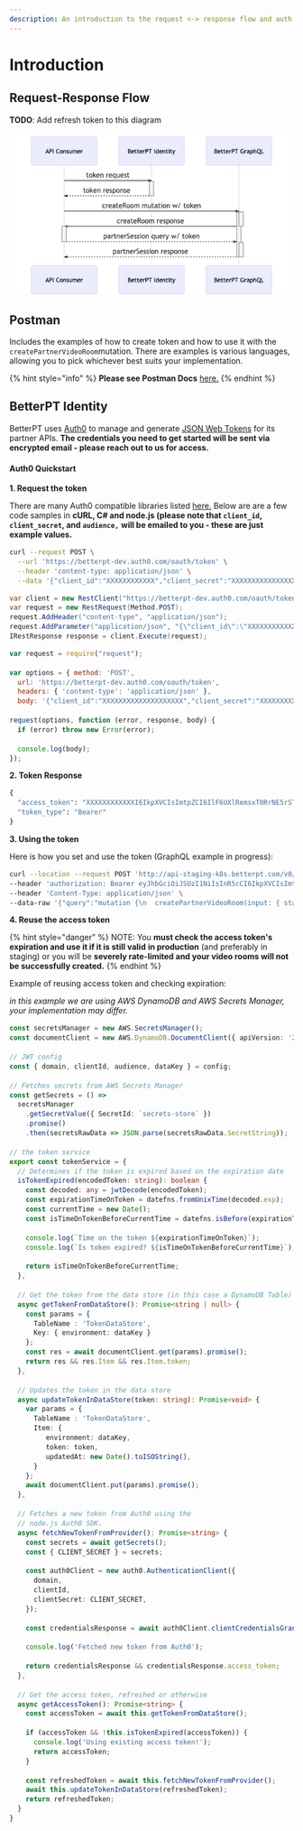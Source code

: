 ```yaml
---
description: An introduction to the request <-> response flow and auth process.
---
```


# Introduction

## Request-Response Flow

**TODO**: Add refresh token to this diagram

![Request-Response Diagram](.gitbook/assets/mermaid-diagram-20200406233222.png)



## Postman

Includes the examples of how to create token and how to use it with the `createPartnerVideoRoom`mutation. There are examples is various languages, allowing you to pick whichever best suits your implementation.

{% hint style="info" %}
**Please see Postman Docs** [here.](https://documenter.getpostman.com/view/2134451/SzezdCGp?version=latest)
{% endhint %}

## BetterPT Identity

BetterPT uses [Auth0](https://www.auth0.com) to manage and generate [JSON Web Tokens](https://jwt.io) for its partner APIs. **The credentials you need to get started will be sent via encrypted email - please reach out to us for access.**

#### Auth0 Quickstart

**1. Request the token**

There are many Auth0 compatible libraries listed [here.](https://auth0.com/docs/libraries) Below are are a few code samples in **cURL, C\# and node.js \(please note that `client_id`, `client_secret`, and `audience,`** **will be emailed to you - these are just example values.**

```bash
curl --request POST \
  --url 'https://betterpt-dev.auth0.com/oauth/token' \
  --header 'content-type: application/json' \
  --data '{"client_id":"XXXXXXXXXXXX","client_secret":"XXXXXXXXXXXXXXXXXX","audience":"https://audience.env/auth","grant_type":"client_credentials"}'
```

```csharp
var client = new RestClient("https://betterpt-dev.auth0.com/oauth/token");
var request = new RestRequest(Method.POST);
request.AddHeader("content-type", "application/json");
request.AddParameter("application/json", "{\"client_id\":\"XXXXXXXXXXXX\",\"client_secret\":\"XXXXXXXXXXXXXXXXXXXXXXXXXX\",\"audience\":\"https://audience.env/auth\",\"grant_type\":\"client_credentials\"}", ParameterType.RequestBody);
IRestResponse response = client.Execute(request);
```

```javascript
var request = require("request");

var options = { method: 'POST',
  url: 'https://betterpt-dev.auth0.com/oauth/token',
  headers: { 'content-type': 'application/json' },
  body: '{"client_id":"XXXXXXXXXXXXXXXXXXXX","client_secret":"XXXXXXXXXXXXXXXXXXXXXXXXXXXXX","audience":"https://audience.env/auth","grant_type":"client_credentials"}' };

request(options, function (error, response, body) {
  if (error) throw new Error(error);

  console.log(body);
});
```

**2. Token Response**

```bash
{
  "access_token": "XXXXXXXXXXXXI6IkpXVCIsImtpZCI6IlF6UXlRemsxT0RrNE5rSTRRME5ETWpFeU1rUTFSamt4T1VNMU1EZzVRalU0TmpRNE1qSTBOUSJ9.eyJpc3MiOiJodHRwczovL2JldHRlcnB0LWRldi5hdXRoMC5jb20vIiwic3ViIjoiSFQ5ZU9JazE4TXI2TmtDQzdOVkhicFF0MTVibnkxZkdAY2xpZW50cyIsImF1ZCI6Imh0dHBzOi8vYmV0dGVycHQtY2xpbmljaWVudC5zdGFnaW5nL2F1dGgiLCJpYXQiOjE1ODYyMzE3ODksImV4cCI6MTU4NjMxODE4OSwiYXpwIjoiSFQ5ZU9JazE4TXI2TmtDQzdOVkhicFF0MTVibnkxZkciLCJzY29wZSI6Im11dGF0ZTpwYXJ0bmVyVmlkZW9Sb29tcyBxdWVyeTpwYXJ0bmVyU2Vzc2lvbnMiLCJndHkiOiJjbGllbnQtY3JlZGVudGlhbHMifQ.YNT4rUxF11SX4QFz6aIxhL8-Fn9ARpHs6pOP_0dFbaRHWxR487YtPKryVH7z6xZYiEKWHWdBkCBIbrVFsxTu-aza9acYbvHHjnfMbzPKwSmjAX-VKsbayNOJ2NJJnF-VmOgoqoZPQcWWkFY5Y6AmUTDEsmje7EKhtAg73E41YqNBnuJFwkisCZHdhv4qtNGUbszkB2qPxCNwDjPGrv6MMjsr23tA5iT-GLqGeRHAUN7c1-n9iFG6go286Tufd89a2cfFzt2ykPdQ3gJX0O0x6Gwzdz6xV0Ifr2ku5KEyH5ba6BdtJaRJ2OesihAxo_zem-t6V3SHjimHF58r0MQz5A",
  "token_type": "Bearer"
}
```

**3. Using the token**

Here is how you set and use the token \(GraphQL example in progress\):

```bash
curl --location --request POST 'http://api-staging-k8s.betterpt.com/v0/graphql-public/' \
--header 'authorization: Bearer eyJhbGciOiJSUzI1NiIsInR5cCI6IkpXVCIsImtpZCI6IlF6UXlRemsxT0RrNE5rSTRRME5ETWpFeU1rUTFSamt4T1VNMU1EZzVRalU0TmpRNE1qSTBOUSJ9.eyJpc3MiOiJodHRwczovL2JldHRlcnB0LWRldi5hdXRoMC5jb20vIiwic3ViIjoiNWdaTkZGUlZmMnQ2cEZ3UWMzNzdvaGVLZVFkYUtUdmhAY2xpZW50cyIsImF1ZCI6Imh0dHBzOi8vYmV0dGVycHQtY2xpbmljaWVudC5zdGFnaW5nL2F1dGgiLCJpYXQiOjE1ODY4MDE2NzIsImV4cCI6MTU4Njg4ODA3MiwiYXpwIjoiNWdaTkZGUlZmMnQ2cEZ3UWMzNzdvaGVLZVFkYUtUdmgiLCJzY29wZSI6Im11dGF0ZTpwYXJ0bmVyVmlkZW9Sb29tcyBxdWVyeTpwYXJ0bmVyU2Vzc2lvbnMiLCJndHkiOiJjbGllbnQtY3JlZGVudGlhbHMiLCJwZXJtaXNzaW9ucyI6WyJtdXRhdGU6cGFydG5lclZpZGVvUm9vbXMiLCJxdWVyeTpwYXJ0bmVyU2Vzc2lvbnMiXX0.ingfAArqpxVTspCtoFHFJ4brKl9CZOmeg3SPGRUQDE39usAZZZDzdZw1XM2FrDhC-b3vZ1uL_RSs_mrDiwBggSJ8czjLVbWZ6Y5gPx4USSR_Rg35m8JEedDxX1m9Fltz2Fa4809QDpJVWtthtTuUz3hfeNrAQjrT2J_azkj-NLwmeYzLIhHIIHCAUndFupAoMYWhvevVsDP7FJ70qmdcXYtKahPbpCbcwcVR0JsRzNBkBkwP6H6rAqtdGeGVfTkatCLOBKqYGyTpyIcA6mlX39AWJ1MfwePEsexR5XbiivTpTRvrS3PvnX_wg9Y7EeYU8sEckchZKDOKKsD384eoDA' \
--header 'Content-Type: application/json' \
--data-raw '{"query":"mutation {\n  createPartnerVideoRoom(input: { startTime: \"2020-12-03T10:15:30Z\", displayName: \"Bob the PT\", timeZone: \"America/New_York\" } ) {\n    patientLink\n    providerLink\n    startTime\n    displayName\n    timeZone\n    uid\n  }\n}","variables":{}}'
```

**4. Reuse the access token**

{% hint style="danger" %}
NOTE: You **must check the access token's expiration and use it if it is still valid** **in production** \(and preferably in staging\) or you will be **severely rate-limited and your video rooms will not be successfully created.**
{% endhint %}

Example of reusing access token and checking expiration:

_in this example we are using AWS DynamoDB and AWS Secrets Manager, your implementation may differ._

```typescript
const secretsManager = new AWS.SecretsManager();
const documentClient = new AWS.DynamoDB.DocumentClient({ apiVersion: '2012-08-10' });

// JWT config
const { domain, clientId, audience, dataKey } = config;

// Fetches secrets from AWS Secrets Manager
const getSecrets = () =>
  secretsManager
    .getSecretValue({ SecretId: `secrets-store` })
    .promise()
    .then(secretsRawData => JSON.parse(secretsRawData.SecretString));

// the token service
export const tokenService = {
  // Determines if the token is expired based on the expiration date
  isTokenExpired(encodedToken: string): boolean {
    const decoded: any = jwtDecode(encodedToken);
    const expirationTimeOnToken = datefns.fromUnixTime(decoded.exp);
    const currentTime = new Date();
    const isTimeOnTokenBeforeCurrentTime = datefns.isBefore(expirationTimeOnToken, currentTime);

    console.log(`Time on the token ${expirationTimeOnToken}`);
    console.log(`Is token expired? ${isTimeOnTokenBeforeCurrentTime}`);

    return isTimeOnTokenBeforeCurrentTime;
  },

  // Get the token from the data store (in this case a DynamoDB Table)
  async getTokenFromDataStore(): Promise<string | null> {
    const params = {
      TableName : 'TokenDataStore',
      Key: { environment: dataKey }
    };
    const res = await documentClient.get(params).promise();
    return res && res.Item && res.Item.token;
  },

  // Updates the token in the data store
  async updateTokenInDataStore(token: string): Promise<void> {
    var params = {
      TableName : 'TokenDataStore',
      Item: {
         environment: dataKey,
         token: token,
         updatedAt: new Date().toISOString(),
      }
    };
    await documentClient.put(params).promise();
  },

  // Fetches a new token from Auth0 using the 
  // node.js Auth0 SDK.
  async fetchNewTokenFromProvider(): Promise<string> {
    const secrets = await getSecrets();
    const { CLIENT_SECRET } = secrets;

    const auth0Client = new auth0.AuthenticationClient({
      domain,
      clientId,
      clientSecret: CLIENT_SECRET,
    });

    const credentialsResponse = await auth0Client.clientCredentialsGrant({ audience });

    console.log('Fetched new token from Auth0');

    return credentialsResponse && credentialsResponse.access_token;
  },

  // Get the access token, refreshed or otherwise
  async getAccessToken(): Promise<string> {
    const accessToken = await this.getTokenFromDataStore();

    if (accessToken && !this.isTokenExpired(accessToken)) {
      console.log('Using existing access token!');
      return accessToken;
    }

    const refreshedToken = await this.fetchNewTokenFromProvider();
    await this.updateTokenInDataStore(refreshedToken);
    return refreshedToken;
  }
}
```

